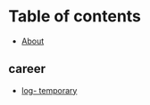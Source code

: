 # Table of contents

* [About](README.md)

## career <a id="career-en"></a>

* [log- temporary](career-en/log-temporary.md)

